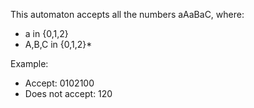 This automaton accepts all the numbers aAaBaC, where:
* a in {0,1,2}
* A,B,C in {0,1,2}*

Example:
* Accept: 0102100
* Does not accept: 120